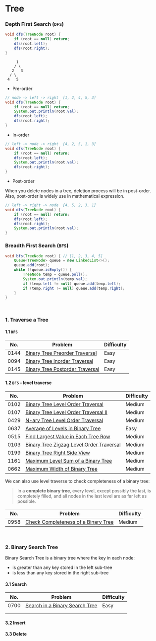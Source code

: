 # Tree

### Depth First Search (`DFS`)

```java
void dfs(TreeNode root) {
    if (root == null) return;
    dfs(root.left);
    dfs(root.right);
}
```

```
     1
    / \
   2   3
  / \
 4   5
```

- Pre-order

```java
// node -> left -> right  [1, 2, 4, 5, 3]
void dfs(TreeNode root) {
    if (root == null) return;
    System.out.println(root.val);
    dfs(root.left);
    dfs(root.right);
}
```

- In-order

```java
// left -> node -> right  [4, 2, 5, 1, 3]
void dfs(TreeNode root) {
    if (root == null) return;
    dfs(root.left);
    System.out.println(root.val);
    dfs(root.right);
}
```

- Post-order

When you delete nodes in a tree, deletion process will be in post-order. Also, post-order is widely use in mathematical expression. 

```java
// left -> right -> node  [4, 5, 2, 3, 1]
void dfs(TreeNode root) {
    if (root == null) return;
    dfs(root.left);
    dfs(root.right);
    System.out.println(root.val);
}
```

### Breadth First Search (`BFS`)

```java
void bfs(TreeNode root) { // [1, 2, 3, 4, 5]
	Queue<TreeNode> queue = new LinkedList<>();
	queue.add(root);
	while (!queue.isEmpty()) {
		TreeNode temp = queue.poll();
        System.out.println(temp.val);
		if (temp.left != null) queue.add(temp.left);
		if (temp.right != null) queue.add(temp.right);
	}
}
```

<br>

### 1. Traverse a Tree

#### 1.1 `DFS`

| No.  | Problem                                                      | Difficulty |
| ---- | ------------------------------------------------------------ | ---------- |
| 0144 | [Binary Tree Preorder Traversal](https://leetcode.com/problems/binary-tree-preorder-traversal/) | Easy       |
| 0094 | [Binary Tree Inorder Traversal](https://leetcode.com/problems/binary-tree-inorder-traversal/) | Easy       |
| 0145 | [Binary Tree Postorder Traversal](https://leetcode.com/problems/binary-tree-postorder-traversal/) | Easy       |

#### 1.2 `BFS` - level traverse

| No.  | Problem                                                      | Difficulty |
| ---- | ------------------------------------------------------------ | ---------- |
| 0102 | [Binary Tree Level Order Traversal](https://leetcode.com/problems/binary-tree-level-order-traversal/) | Medium     |
| 0107 | [Binary Tree Level Order Traversal II](https://leetcode.com/problems/binary-tree-level-order-traversal-ii/solution/) | Medium     |
| 0429 | [N-ary Tree Level Order Traversal](https://leetcode.com/problems/n-ary-tree-level-order-traversal/) | Medium     |
| 0637 | [Average of Levels in Binary Tree](https://leetcode.com/problems/average-of-levels-in-binary-tree/) | Easy       |
| 0515 | [Find Largest Value in Each Tree Row](https://leetcode.com/problems/find-largest-value-in-each-tree-row/) | Medium     |
| 0103 | [Binary Tree Zigzag Level Order Traversal](https://leetcode.com/problems/binary-tree-zigzag-level-order-traversal/) | Medium     |
| 0199 | [Binary Tree Right Side View ](https://leetcode.com/problems/binary-tree-right-side-view/) | Medium     |
| 1161 | [Maximum Level Sum of a Binary Tree](https://leetcode.com/problems/maximum-level-sum-of-a-binary-tree/) | Medium     |
| 0662 | [Maximum Width of Binary Tree](https://leetcode.com/problems/maximum-width-of-binary-tree/) | Medium     |

We can also use level traverse to check completeness of a binary tree:

> In a **complete binary tree**, every level, except possibly the last, is completely filled, and all nodes in the last level are as far left as possible.

| No.  | Problem                                                      | Difficulty |
| ---- | ------------------------------------------------------------ | ---------- |
| 0958 | [Check Completeness of a Binary Tree](https://leetcode.com/problems/check-completeness-of-a-binary-tree/) | Medium     |



<br>

### 2. Binary Search Tree

Binary Search Tree is a binary tree where the key in each node:

- is greater than any key stored in the left sub-tree
- is less than any key stored in the right sub-tree

#### 3.1 Search

| No.  | Problem                                                      | Difficulty |
| ---- | ------------------------------------------------------------ | ---------- |
| 0700 | [Search in a Binary Search Tree](https://leetcode.com/problems/search-in-a-binary-search-tree/) | Easy       |
|      |                                                              |            |
|      |                                                              |            |



#### 3.2 Insert

#### 3.3 Delete

